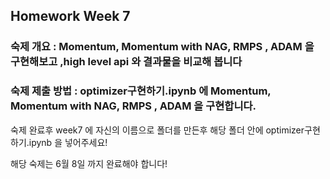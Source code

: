 ## Homework Week 7

### 숙제 개요 : Momentum, Momentum with NAG, RMPS , ADAM 을 구현해보고 ,high level api 와 결과물을 비교해 봅니다

### 숙제 제출 방법 :  optimizer구현하기.ipynb 에 Momentum, Momentum with NAG, RMPS , ADAM 을 구현합니다.

숙제 완료후 week7 에 자신의 이름으로 폴더를 만든후 해당 폴더 안에 optimizer구현하기.ipynb 을 넣어주세요!

해당 숙제는 6월 8일 까지 완료해야 합니다!





